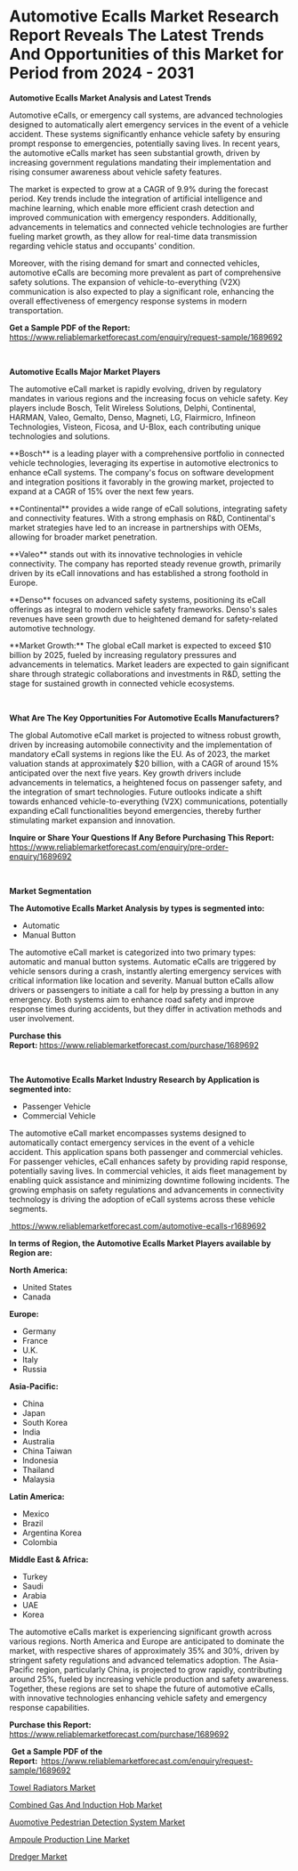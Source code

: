 <p><h1>Automotive Ecalls Market Research Report Reveals The Latest Trends And Opportunities of this Market for Period from 2024 - 2031</h1></p><p><strong>Automotive Ecalls Market Analysis and Latest Trends</strong></p>
<p><p>Automotive eCalls, or emergency call systems, are advanced technologies designed to automatically alert emergency services in the event of a vehicle accident. These systems significantly enhance vehicle safety by ensuring prompt response to emergencies, potentially saving lives. In recent years, the automotive eCalls market has seen substantial growth, driven by increasing government regulations mandating their implementation and rising consumer awareness about vehicle safety features.</p><p>The market is expected to grow at a CAGR of 9.9% during the forecast period. Key trends include the integration of artificial intelligence and machine learning, which enable more efficient crash detection and improved communication with emergency responders. Additionally, advancements in telematics and connected vehicle technologies are further fueling market growth, as they allow for real-time data transmission regarding vehicle status and occupants' condition.</p><p>Moreover, with the rising demand for smart and connected vehicles, automotive eCalls are becoming more prevalent as part of comprehensive safety solutions. The expansion of vehicle-to-everything (V2X) communication is also expected to play a significant role, enhancing the overall effectiveness of emergency response systems in modern transportation.</p></p>
<p><strong>Get a Sample PDF of the Report:&nbsp;</strong> <a href="https://www.reliablemarketforecast.com/enquiry/request-sample/1689692?utm_campaign=1140&utm_medium=2&utm_source=Github&utm_content=ia&utm_term=17102024&utm_id=automotive-ecalls">https://www.reliablemarketforecast.com/enquiry/request-sample/1689692</a></p>
<p>&nbsp;</p>
<p><strong>Automotive Ecalls Major Market Players</strong></p>
<p><p>The automotive eCall market is rapidly evolving, driven by regulatory mandates in various regions and the increasing focus on vehicle safety. Key players include Bosch, Telit Wireless Solutions, Delphi, Continental, HARMAN, Valeo, Gemalto, Denso, Magneti, LG, Flairmicro, Infineon Technologies, Visteon, Ficosa, and U-Blox, each contributing unique technologies and solutions.</p><p>**Bosch** is a leading player with a comprehensive portfolio in connected vehicle technologies, leveraging its expertise in automotive electronics to enhance eCall systems. The company's focus on software development and integration positions it favorably in the growing market, projected to expand at a CAGR of 15% over the next few years.</p><p>**Continental** provides a wide range of eCall solutions, integrating safety and connectivity features. With a strong emphasis on R&D, Continental's market strategies have led to an increase in partnerships with OEMs, allowing for broader market penetration.</p><p>**Valeo** stands out with its innovative technologies in vehicle connectivity. The company has reported steady revenue growth, primarily driven by its eCall innovations and has established a strong foothold in Europe.</p><p>**Denso** focuses on advanced safety systems, positioning its eCall offerings as integral to modern vehicle safety frameworks. Denso's sales revenues have seen growth due to heightened demand for safety-related automotive technology.</p><p>**Market Growth:** The global eCall market is expected to exceed $10 billion by 2025, fueled by increasing regulatory pressures and advancements in telematics. Market leaders are expected to gain significant share through strategic collaborations and investments in R&D, setting the stage for sustained growth in connected vehicle ecosystems.</p></p>
<p>&nbsp;</p>
<p><strong>What Are The Key Opportunities For Automotive Ecalls Manufacturers?</strong></p>
<p><p>The global Automotive eCall market is projected to witness robust growth, driven by increasing automobile connectivity and the implementation of mandatory eCall systems in regions like the EU. As of 2023, the market valuation stands at approximately $20 billion, with a CAGR of around 15% anticipated over the next five years. Key growth drivers include advancements in telematics, a heightened focus on passenger safety, and the integration of smart technologies. Future outlooks indicate a shift towards enhanced vehicle-to-everything (V2X) communications, potentially expanding eCall functionalities beyond emergencies, thereby further stimulating market expansion and innovation.</p></p>
<p><strong>Inquire or Share Your Questions If Any Before Purchasing This Report:</strong> <a href="https://www.reliablemarketforecast.com/enquiry/pre-order-enquiry/1689692?utm_campaign=1140&utm_medium=2&utm_source=Github&utm_content=ia&utm_term=17102024&utm_id=automotive-ecalls">https://www.reliablemarketforecast.com/enquiry/pre-order-enquiry/1689692</a></p>
<p>&nbsp;</p>
<p><strong>Market Segmentation</strong></p>
<p><strong>The Automotive Ecalls Market Analysis by types is segmented into:</strong></p>
<p><ul><li>Automatic</li><li>Manual Button</li></ul></p>
<p><p>The automotive eCall market is categorized into two primary types: automatic and manual button systems. Automatic eCalls are triggered by vehicle sensors during a crash, instantly alerting emergency services with critical information like location and severity. Manual button eCalls allow drivers or passengers to initiate a call for help by pressing a button in any emergency. Both systems aim to enhance road safety and improve response times during accidents, but they differ in activation methods and user involvement.</p></p>
<p><strong>Purchase this Report:&nbsp;</strong><a href="https://www.reliablemarketforecast.com/purchase/1689692?utm_campaign=1140&utm_medium=2&utm_source=Github&utm_content=ia&utm_term=17102024&utm_id=automotive-ecalls">https://www.reliablemarketforecast.com/purchase/1689692</a></p>
<p>&nbsp;</p>
<p><strong>The Automotive Ecalls Market Industry Research by Application is segmented into:</strong></p>
<p><ul><li>Passenger Vehicle</li><li>Commercial Vehicle</li></ul></p>
<p><p>The automotive eCall market encompasses systems designed to automatically contact emergency services in the event of a vehicle accident. This application spans both passenger and commercial vehicles. For passenger vehicles, eCall enhances safety by providing rapid response, potentially saving lives. In commercial vehicles, it aids fleet management by enabling quick assistance and minimizing downtime following incidents. The growing emphasis on safety regulations and advancements in connectivity technology is driving the adoption of eCall systems across these vehicle segments.</p></p>
<p><a href="https://www.reliablemarketforecast.com/automotive-ecalls-r1689692?utm_campaign=1140&utm_medium=2&utm_source=Github&utm_content=ia&utm_term=17102024&utm_id=automotive-ecalls">&nbsp;https://www.reliablemarketforecast.com/automotive-ecalls-r1689692</a></p>
<p><strong>In terms of Region, the Automotive Ecalls Market Players available by Region are:</strong></p>
<p>
    <p> <strong> North America: </strong>
        <ul>
            <li>United States</li>
            <li>Canada</li>
        </ul>
        </p> 
    <p> <strong> Europe: </strong>
        <ul>
            <li>Germany</li>
            <li>France</li>
            <li>U.K.</li>
            <li>Italy</li>
            <li>Russia</li>
        </ul>
        </p> 
    <p> <strong> Asia-Pacific: </strong>
        <ul>
            <li>China</li>
            <li>Japan</li>
            <li>South Korea</li>
            <li>India</li>
            <li>Australia</li>
            <li>China Taiwan</li>
            <li>Indonesia</li>
            <li>Thailand</li>
            <li>Malaysia</li>
        </ul>
        </p> 
    <p> <strong> Latin America: </strong>
        <ul>
            <li>Mexico</li>
            <li>Brazil</li>
            <li>Argentina Korea</li>
            <li>Colombia</li>
        </ul>
        </p> 
    <p> <strong> Middle East & Africa: </strong>
        <ul>
            <li>Turkey</li>
            <li>Saudi</li>
            <li>Arabia</li>
            <li>UAE</li>
            <li>Korea</li>
        </ul>
    </p>
    </p>
<p><p>The automotive eCalls market is experiencing significant growth across various regions. North America and Europe are anticipated to dominate the market, with respective shares of approximately 35% and 30%, driven by stringent safety regulations and advanced telematics adoption. The Asia-Pacific region, particularly China, is projected to grow rapidly, contributing around 25%, fueled by increasing vehicle production and safety awareness. Together, these regions are set to shape the future of automotive eCalls, with innovative technologies enhancing vehicle safety and emergency response capabilities.</p></p>
<p><strong>Purchase this Report: </strong><a href="https://www.reliablemarketforecast.com/purchase/1689692?utm_campaign=1140&utm_medium=2&utm_source=Github&utm_content=ia&utm_term=17102024&utm_id=automotive-ecalls">https://www.reliablemarketforecast.com/purchase/1689692</a></p>
<p>&nbsp;<strong>Get a Sample PDF of the Report:&nbsp;&nbsp;</strong><a href="https://www.reliablemarketforecast.com/enquiry/request-sample/1689692?utm_campaign=1140&utm_medium=2&utm_source=Github&utm_content=ia&utm_term=17102024&utm_id=automotive-ecalls">https://www.reliablemarketforecast.com/enquiry/request-sample/1689692</a></p>
<p><strong></strong></p>
<p><p><a href="https://www.linkedin.com/pulse/global-towel-radiators-industry-analysis-share-growth-trends-dgkye?utm_campaign=1140&utm_medium=2&utm_source=Github&utm_content=ia&utm_term=17102024&utm_id=automotive-ecalls">Towel Radiators Market</a></p><p><a href="https://www.linkedin.com/pulse/combined-gas-induction-hob-market-opportunities-emerging-global-sqace?utm_campaign=1140&utm_medium=2&utm_source=Github&utm_content=ia&utm_term=17102024&utm_id=automotive-ecalls">Combined Gas And Induction Hob Market</a></p><p><a href="https://github.com/b9uxfeyen/Market-Research-Report-List-1/blob/main/auomotive-pedestrian-detection-system-market.md?utm_campaign=1140&utm_medium=2&utm_source=Github&utm_content=ia&utm_term=17102024&utm_id=automotive-ecalls">Auomotive Pedestrian Detection System Market</a></p><p><a href="https://github.com/callie4vf/Market-Research-Report-List-1/blob/main/ampoule-production-line-market.md?utm_campaign=1140&utm_medium=2&utm_source=Github&utm_content=ia&utm_term=17102024&utm_id=automotive-ecalls">Ampoule Production Line Market</a></p><p><a href="https://issuu.com/reportprime-2/docs/dredger-market-size-2030.pptx_e9371304560b37?utm_campaign=1140&utm_medium=2&utm_source=Github&utm_content=ia&utm_term=17102024&utm_id=automotive-ecalls">Dredger Market</a></p></p>